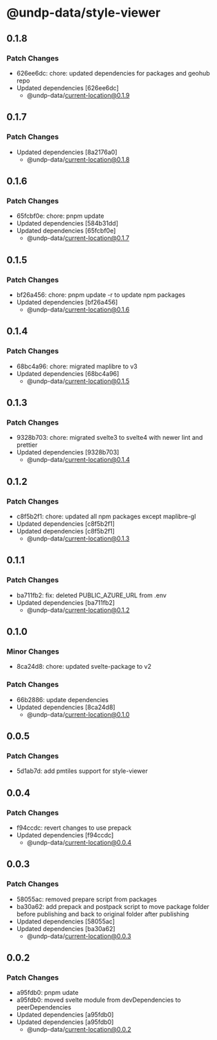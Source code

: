 # @undp-data/style-viewer

## 0.1.8

### Patch Changes

- 626ee6dc: chore: updated dependencies for packages and geohub repo
- Updated dependencies [626ee6dc]
  - @undp-data/current-location@0.1.9

## 0.1.7

### Patch Changes

- Updated dependencies [8a2176a0]
  - @undp-data/current-location@0.1.8

## 0.1.6

### Patch Changes

- 65fcbf0e: chore: pnpm update
- Updated dependencies [584b31dd]
- Updated dependencies [65fcbf0e]
  - @undp-data/current-location@0.1.7

## 0.1.5

### Patch Changes

- bf26a456: chore: pnpm update -r to update npm packages
- Updated dependencies [bf26a456]
  - @undp-data/current-location@0.1.6

## 0.1.4

### Patch Changes

- 68bc4a96: chore: migrated maplibre to v3
- Updated dependencies [68bc4a96]
  - @undp-data/current-location@0.1.5

## 0.1.3

### Patch Changes

- 9328b703: chore: migrated svelte3 to svelte4 with newer lint and prettier
- Updated dependencies [9328b703]
  - @undp-data/current-location@0.1.4

## 0.1.2

### Patch Changes

- c8f5b2f1: chore: updated all npm packages except maplibre-gl
- Updated dependencies [c8f5b2f1]
- Updated dependencies [c8f5b2f1]
  - @undp-data/current-location@0.1.3

## 0.1.1

### Patch Changes

- ba711fb2: fix: deleted PUBLIC_AZURE_URL from .env
- Updated dependencies [ba711fb2]
  - @undp-data/current-location@0.1.2

## 0.1.0

### Minor Changes

- 8ca24d8: chore: updated svelte-package to v2

### Patch Changes

- 66b2886: update dependencies
- Updated dependencies [8ca24d8]
  - @undp-data/current-location@0.1.0

## 0.0.5

### Patch Changes

- 5d1ab7d: add pmtiles support for style-viewer

## 0.0.4

### Patch Changes

- f94ccdc: revert changes to use prepack
- Updated dependencies [f94ccdc]
  - @undp-data/current-location@0.0.4

## 0.0.3

### Patch Changes

- 58055ac: removed prepare script from packages
- ba30a62: add prepack and postpack script to move package folder before publishing and back to original folder after publishing
- Updated dependencies [58055ac]
- Updated dependencies [ba30a62]
  - @undp-data/current-location@0.0.3

## 0.0.2

### Patch Changes

- a95fdb0: pnpm udate
- a95fdb0: moved svelte module from devDependencies to peerDependencies
- Updated dependencies [a95fdb0]
- Updated dependencies [a95fdb0]
  - @undp-data/current-location@0.0.2
